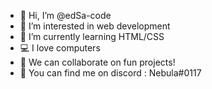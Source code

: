 - 👋 Hi, I’m @edSa-code
- 👀 I’m interested in web development
- 🌱 I’m currently learning HTML/CSS
- 💻 I love computers 
- 🤝 We can collaborate on fun projects!
- 🔗 You can find me on discord : Nebula#0117

<!---
edSa-code/edSa-code is a ✨ special ✨ repository because its `README.md` (this file) appears on your GitHub profile.
You can click the Preview link to take a look at your changes.
--->
